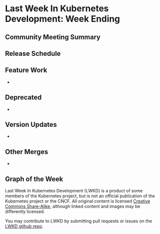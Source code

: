 # Last Week In Kubernetes Development: Week Ending

## Community Meeting Summary


## Release Schedule


## Feature Work

*

## Deprecated

*

## Version Updates

*

## Other Merges

*

## Graph of the Week



Last Week In Kubernetes Development (LWKD) is a product of some members of the Kubernetes project, but is not an official publication of the Kubernetes project or the CNCF.  All original content is licensed [Creative Commons Share-Alike](https://creativecommons.org/licenses/by-sa/4.0/legalcode), although linked content and images may be differently licensed.

You may contribute to LWKD by submitting pull requests or issues on the [LWKD github repo](https://github.com/jberkus/lwkd).
